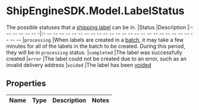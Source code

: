 # ShipEngineSDK.Model.LabelStatus
The possible statuses that a [shipping label](https://www.shipengine.com/docs/labels/create-a-label/) can be in.  |Status       |Description |:- -- -- -- -- -- -|:- -- -- -- -- -- -- -- -- -- -- -- -- -- -- -- -- -- -- -- -- -- -- -- -- -- -- |`processing` |When labels are created in a [batch](https://www.shipengine.com/docs/labels/bulk/), it may take a few minutes for all of the labels in the batch to be created.  During this period, they will be in `processing` status. |`completed`  |The label was successfully created |`error`      |The label could not be created due to an error, such as an invalid delivery address |`voided`     |The label has been [voided](https://www.shipengine.com/docs/labels/voiding/) 

## Properties

Name | Type | Description | Notes
------------ | ------------- | ------------- | -------------

